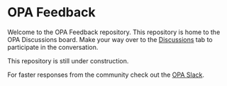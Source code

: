 # OPA Feedback

Welcome to the OPA Feedback repository. This repository is home to the OPA Discussions board.
Make your way over to the [Discussions](https://github.com/open-policy-agent/feedback/discussions) tab to participate in the conversation.

This repository is still under construction.

For faster responses from the community check out the [OPA Slack](http://slack.openpolicyagent.org/).
